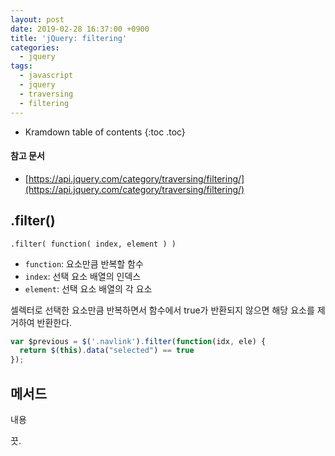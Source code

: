 ```yaml
---
layout: post
date: 2019-02-28 16:37:00 +0900
title: 'jQuery: filtering'
categories:
  - jquery
tags:
  - javascript
  - jquery
  - traversing
  - filtering
---
```


* Kramdown table of contents
{:toc .toc}

#### 참고 문서

- [https://api.jquery.com/category/traversing/filtering/](https://api.jquery.com/category/traversing/filtering/)

## .filter()

```
.filter( function( index, element ) )
```

- `function`: 요소만큼 반복할 함수
- `index`: 선택 요소 배열의 인덱스
- `element`: 선택 요소 배열의 각 요소

셀렉터로 선택한 요소만큼 반복하면서 함수에서 true가 반환되지 않으면 해당 요소를 제거하여 반환한다.

```js
var $previous = $('.navlink').filter(function(idx, ele) {
  return $(this).data("selected") == true
});
```

## 메서드

내용

끗.
